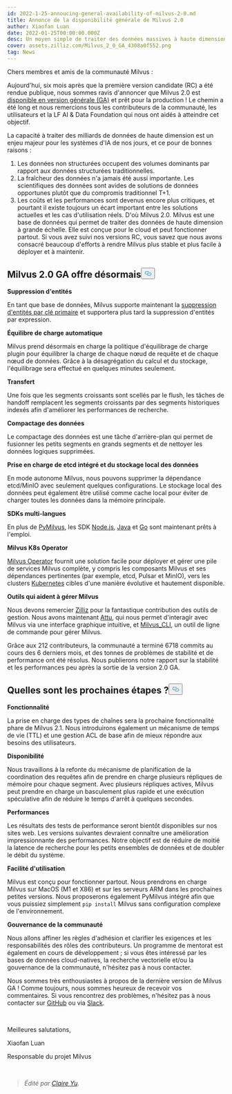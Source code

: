 ```yaml
---
id: 2022-1-25-annoucing-general-availability-of-milvus-2-0.md
title: Annonce de la disponibilité générale de Milvus 2.0
author: Xiaofan Luan
date: 2022-01-25T00:00:00.000Z
desc: Un moyen simple de traiter des données massives à haute dimension
cover: assets.zilliz.com/Milvus_2_0_GA_4308a0f552.png
tag: News
---
```

<p>Chers membres et amis de la communauté Milvus :</p>
<p>Aujourd'hui, six mois après que la première version candidate (RC) a été rendue publique, nous sommes ravis d'annoncer que Milvus 2.0 est <a href="https://milvus.io/docs/v2.0.x/release_notes.md#v200">disponible en version générale (GA)</a> et prêt pour la production ! Le chemin a été long et nous remercions tous les contributeurs de la communauté, les utilisateurs et la LF AI &amp; Data Foundation qui nous ont aidés à atteindre cet objectif.</p>
<p>La capacité à traiter des milliards de données de haute dimension est un enjeu majeur pour les systèmes d'IA de nos jours, et ce pour de bonnes raisons :</p>
<ol>
<li>Les données non structurées occupent des volumes dominants par rapport aux données structurées traditionnelles.</li>
<li>La fraîcheur des données n'a jamais été aussi importante. Les scientifiques des données sont avides de solutions de données opportunes plutôt que du compromis traditionnel T+1.</li>
<li>Les coûts et les performances sont devenus encore plus critiques, et pourtant il existe toujours un écart important entre les solutions actuelles et les cas d'utilisation réels. D'où Milvus 2.0. Milvus est une base de données qui permet de traiter des données de haute dimension à grande échelle. Elle est conçue pour le cloud et peut fonctionner partout. Si vous avez suivi nos versions RC, vous savez que nous avons consacré beaucoup d'efforts à rendre Milvus plus stable et plus facile à déployer et à maintenir.</li>
</ol>
<h2 id="Milvus-20-GA-now-offers" class="common-anchor-header">Milvus 2.0 GA offre désormais<button data-href="#Milvus-20-GA-now-offers" class="anchor-icon" translate="no">
      <svg translate="no"
        aria-hidden="true"
        focusable="false"
        height="20"
        version="1.1"
        viewBox="0 0 16 16"
        width="16"
      >
        <path
          fill="#0092E4"
          fill-rule="evenodd"
          d="M4 9h1v1H4c-1.5 0-3-1.69-3-3.5S2.55 3 4 3h4c1.45 0 3 1.69 3 3.5 0 1.41-.91 2.72-2 3.25V8.59c.58-.45 1-1.27 1-2.09C10 5.22 8.98 4 8 4H4c-.98 0-2 1.22-2 2.5S3 9 4 9zm9-3h-1v1h1c1 0 2 1.22 2 2.5S13.98 12 13 12H9c-.98 0-2-1.22-2-2.5 0-.83.42-1.64 1-2.09V6.25c-1.09.53-2 1.84-2 3.25C6 11.31 7.55 13 9 13h4c1.45 0 3-1.69 3-3.5S14.5 6 13 6z"
        ></path>
      </svg>
    </button></h2><p><strong>Suppression d'entités</strong></p>
<p>En tant que base de données, Milvus supporte maintenant la <a href="https://milvus.io/docs/v2.0.x/delete_data.md">suppression d'entités par clé primaire</a> et supportera plus tard la suppression d'entités par expression.</p>
<p><strong>Équilibre de charge automatique</strong></p>
<p>Milvus prend désormais en charge la politique d'équilibrage de charge plugin pour équilibrer la charge de chaque nœud de requête et de chaque nœud de données. Grâce à la désagrégation du calcul et du stockage, l'équilibrage sera effectué en quelques minutes seulement.</p>
<p><strong>Transfert</strong></p>
<p>Une fois que les segments croissants sont scellés par le flush, les tâches de handoff remplacent les segments croissants par des segments historiques indexés afin d'améliorer les performances de recherche.</p>
<p><strong>Compactage des données</strong></p>
<p>Le compactage des données est une tâche d'arrière-plan qui permet de fusionner les petits segments en grands segments et de nettoyer les données logiques supprimées.</p>
<p><strong>Prise en charge de etcd intégré et du stockage local des données</strong></p>
<p>En mode autonome Milvus, nous pouvons supprimer la dépendance etcd/MinIO avec seulement quelques configurations. Le stockage local des données peut également être utilisé comme cache local pour éviter de charger toutes les données dans la mémoire principale.</p>
<p><strong>SDKs multi-langues</strong></p>
<p>En plus de <a href="https://github.com/milvus-io/pymilvus">PyMilvus</a>, les SDK <a href="https://github.com/milvus-io/milvus-sdk-node">Node.js</a>, <a href="https://github.com/milvus-io/milvus-sdk-java">Java</a> et <a href="https://github.com/milvus-io/milvus-sdk-go">Go</a> sont maintenant prêts à l'emploi.</p>
<p><strong>Milvus K8s Operator</strong></p>
<p><a href="https://milvus.io/docs/v2.0.x/install_cluster-milvusoperator.md">Milvus Operator</a> fournit une solution facile pour déployer et gérer une pile de services Milvus complète, y compris les composants Milvus et ses dépendances pertinentes (par exemple, etcd, Pulsar et MinIO), vers les clusters <a href="https://kubernetes.io/">Kubernetes</a> cibles d'une manière évolutive et hautement disponible.</p>
<p><strong>Outils qui aident à gérer Milvus</strong></p>
<p>Nous devons remercier <a href="https://zilliz.com/">Zilliz</a> pour la fantastique contribution des outils de gestion. Nous avons maintenant <a href="https://milvus.io/docs/v2.0.x/attu.md">Attu</a>, qui nous permet d'interagir avec Milvus via une interface graphique intuitive, et <a href="https://milvus.io/docs/v2.0.x/cli_overview.md">Milvus_CLI</a>, un outil de ligne de commande pour gérer Milvus.</p>
<p>Grâce aux 212 contributeurs, la communauté a terminé 6718 commits au cours des 6 derniers mois, et des tonnes de problèmes de stabilité et de performance ont été résolus. Nous publierons notre rapport sur la stabilité et les performances peu après la sortie de la version 2.0 GA.</p>
<h2 id="Whats-next" class="common-anchor-header">Quelles sont les prochaines étapes ?<button data-href="#Whats-next" class="anchor-icon" translate="no">
      <svg translate="no"
        aria-hidden="true"
        focusable="false"
        height="20"
        version="1.1"
        viewBox="0 0 16 16"
        width="16"
      >
        <path
          fill="#0092E4"
          fill-rule="evenodd"
          d="M4 9h1v1H4c-1.5 0-3-1.69-3-3.5S2.55 3 4 3h4c1.45 0 3 1.69 3 3.5 0 1.41-.91 2.72-2 3.25V8.59c.58-.45 1-1.27 1-2.09C10 5.22 8.98 4 8 4H4c-.98 0-2 1.22-2 2.5S3 9 4 9zm9-3h-1v1h1c1 0 2 1.22 2 2.5S13.98 12 13 12H9c-.98 0-2-1.22-2-2.5 0-.83.42-1.64 1-2.09V6.25c-1.09.53-2 1.84-2 3.25C6 11.31 7.55 13 9 13h4c1.45 0 3-1.69 3-3.5S14.5 6 13 6z"
        ></path>
      </svg>
    </button></h2><p><strong>Fonctionnalité</strong></p>
<p>La prise en charge des types de chaînes sera la prochaine fonctionnalité phare de Milvus 2.1. Nous introduirons également un mécanisme de temps de vie (TTL) et une gestion ACL de base afin de mieux répondre aux besoins des utilisateurs.</p>
<p><strong>Disponibilité</strong></p>
<p>Nous travaillons à la refonte du mécanisme de planification de la coordination des requêtes afin de prendre en charge plusieurs répliques de mémoire pour chaque segment. Avec plusieurs répliques actives, Milvus peut prendre en charge un basculement plus rapide et une exécution spéculative afin de réduire le temps d'arrêt à quelques secondes.</p>
<p><strong>Performances</strong></p>
<p>Les résultats des tests de performance seront bientôt disponibles sur nos sites web. Les versions suivantes devraient connaître une amélioration impressionnante des performances. Notre objectif est de réduire de moitié la latence de recherche pour les petits ensembles de données et de doubler le débit du système.</p>
<p><strong>Facilité d'utilisation</strong></p>
<p>Milvus est conçu pour fonctionner partout. Nous prendrons en charge Milvus sur MacOS (M1 et X86) et sur les serveurs ARM dans les prochaines petites versions. Nous proposerons également PyMilvus intégré afin que vous puissiez simplement <code translate="no">pip install</code> Milvus sans configuration complexe de l'environnement.</p>
<p><strong>Gouvernance de la communauté</strong></p>
<p>Nous allons affiner les règles d'adhésion et clarifier les exigences et les responsabilités des rôles des contributeurs. Un programme de mentorat est également en cours de développement ; si vous êtes intéressé par les bases de données cloud-natives, la recherche vectorielle et/ou la gouvernance de la communauté, n'hésitez pas à nous contacter.</p>
<p>Nous sommes très enthousiastes à propos de la dernière version de Milvus GA ! Comme toujours, nous sommes heureux de recevoir vos commentaires. Si vous rencontrez des problèmes, n'hésitez pas à nous contacter sur <a href="https://github.com/milvus-io/milvus">GitHub</a> ou via <a href="http://milvusio.slack.com/">Slack</a>.</p>
<p><br/></p>
<p>Meilleures salutations,</p>
<p>Xiaofan Luan</p>
<p>Responsable du projet Milvus</p>
<p><br/></p>
<blockquote>
<p><em>Édité par <a href="https://github.com/claireyuw">Claire Yu</a>.</em></p>
</blockquote>
